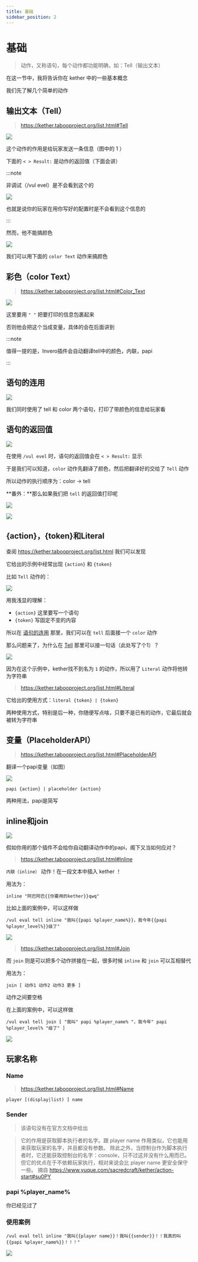 ```yaml
---
title: 基础
sidebar_position: 2
---
```


# 基础

>  动作，又称语句，每个动作都功能明确，如：Tell（输出文本）

在这一节中，我将告诉你在 kether 中的一些基本概念

我们先了解几个简单的动作

## 输出文本（Tell）

> https://kether.tabooproject.org/list.html#Tell

![](_images/vul-tell.png)

这个动作的作用是给玩家发送一条信息（图中的 1 ）

下面的 `< > Result:` 是动作的返回值（下面会讲）

:::note

非调试（/vul evel）是不会看到这个的

![](_images/result.png)

也就是说你的玩家在用你写好的配置时是不会看到这个信息的

:::

然而，他不能搞颜色

![](_images/vul-tell_noColor.png)

我们可以用下面的 `color Text` 动作来搞颜色

## 彩色（color Text）

> https://kether.tabooproject.org/list.html#Color_Text

![](_images/vul-color.png)

这里要用 `" "` 把要打印的信息包裹起来

否则他会把这个当成变量，具体的会在后面讲到

:::note

值得一提的是，Invero插件会自动翻译tell中的颜色，内联，papi

:::

## 语句的连用

![](_images/vul-tell_color.png)

我们同时使用了 tell 和 color 两个语句，打印了带颜色的信息给玩家看

## 语句的返回值

![](_images/vul-color.png)

在使用 `/vul evel` 时，语句的返回值会在 `< > Result:` 显示

于是我们可以知道，`color` 动作先翻译了颜色，然后把翻译好的交给了 `Tell` 动作

所以动作的执行顺序为：color -> tell

**番外：**那么如果我们把 `tell` 的返回值打印呢

![](_images/vul-tell_tell.png)

![](_images/痴呆.jpg)

## \{action\}，\{token\}和Literal

查阅 https://kether.tabooproject.org/list.html 我们可以发现

它给出的示例中经常出现 `{action}` 和 `{token}`

比如 `Tell` 动作的：

![](_images/web-tell.png)

用我浅显的理解：

- `{action}` 这里要写一个语句
- `{token}`  写固定不变的内容

所以在 [语句的连用](#语句的连用) 那里，我们可以在 `tell` 后面接一个 `color` 动作

那么问题来了，为什么在 [Tell](#输出文本tell) 那里可以接一句话（此处写了个1）？

![](_images/vul-tell.png)

因为在这个示例中，kether找不到名为 `1` 的动作，所以用了 `Literal` 动作将他转为字符串

> https://kether.tabooproject.org/list.html#Literal

它给出的使用方式：`literal {token} | {token}`

两种使用方式，特别是后一种，你随便写点啥，只要不是已有的动作，它最后就会被转为字符串

## 变量（PlaceholderAPI）

> https://kether.tabooproject.org/list.html#PlaceholderAPI

翻译一个papi变量（如图）

![](_images/vul-papi.png)

```
papi {action} | placeholder {action}
```

两种用法，papi是简写

## inline和join

![](_images/vul-tell_papiNoInline.png)

假如你用的那个插件不会给你自动翻译动作中的papi，阁下又当如何应对？

> https://kether.tabooproject.org/list.html#Inline

`内联（inline）` 动作！在一段文本中插入 kether ！

用法为：

```
inline "阿巴阿巴{{你要用的kether}}qwq"
```

比如上面的案例中，可以这样做

```
/vul eval tell inline "我叫{{papi %player_name%}}，我今年{{papi %player_level%}}级了"
```

![](_images/vul-tell_papiWithInline.png)

> https://kether.tabooproject.org/list.html#Join

而 `join` 则是可以把多个动作拼接在一起，很多时候 `inline` 和 `join` 可以互相替代

用法为：
```
join [ 动作1 动作2 动作3 更多 ]
```
动作之间要空格

在上面的案例中，可以这样做

```
/vul eval tell join [ "我叫" papi %player_name% "，我今年" papi %player_level% "级了" ]
```

![](_images/vul-tell_papiWithJoin.png)

## 玩家名称

### Name

> https://kether.tabooproject.org/list.html#Name

```
player [(display|list) ] name
```

### Sender

> 该语句没有在官方文档中给出

> 它的作用是获取脚本执行者的名字。跟 player name 作用类似，它也能用来获取玩家的名字，并且都没有参数。
> 除此之外，当控制台作为脚本执行者时，它还能获取控制台的名字：console，只不过这并没有什么用而已。
> 但它的优点在于不依赖玩家执行，相对来说会比 player name 更安全保守一些。
> 摘自 https://www.yuque.com/sacredcraft/kether/action-start#su0PY

### papi %player_name%

你已经见过了

### 使用案例

```
/vul eval tell inline "我叫{{player name}}！我叫{{sender}}！！我真的叫{{papi %player_name%}}！！！"
```

![](_images/vul-tell_name.png)
